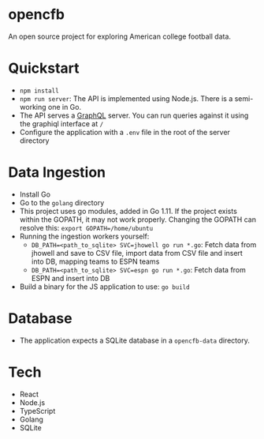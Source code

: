 # opencfb

An open source project for exploring American college football data.

# Quickstart

- `npm install`
- `npm run server`: The API is implemented using Node.js. There is a semi-working one in Go.
- The API serves a [GraphQL](https://graphql.org) server. You can run queries against it using the graphiql interface at `/`
- Configure the application with a `.env` file in the root of the server directory

# Data Ingestion

- Install Go
- Go to the `golang` directory
- This project uses go modules, added in Go 1.11. If the project exists within the GOPATH, it may not work properly. Changing the GOPATH can resolve this: `export GOPATH=/home/ubuntu`
- Running the ingestion workers yourself:
  - `DB_PATH=<path_to_sqlite> SVC=jhowell go run *.go`: Fetch data from jhowell and save to CSV file, import data from CSV file and insert into DB, mapping teams to ESPN teams
  - `DB_PATH=<path_to_sqlite> SVC=espn go run *.go`: Fetch data from ESPN and insert into DB
- Build a binary for the JS application to use: `go build`

# Database

- The application expects a SQLite database in a `opencfb-data` directory.

# Tech

- React
- Node.js
- TypeScript
- Golang
- SQLite
